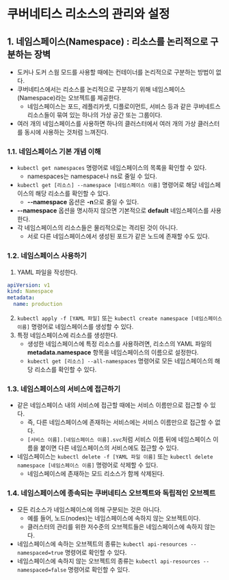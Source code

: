 # 쿠버네티스 리소스의 관리와 설정

## 1. 네임스페이스(Namespace) : 리소스를 논리적으로 구분하는 장벽
- 도커나 도커 스웜 모드를 사용할 때에는 컨테이너를 논리적으로 구분하는 방법이 없다.
- 쿠버네티스에서는 리소스를 논리적으로 구분하기 위해 네임스페이스(Namespace)라는 오브젝트를 제공한다.
  - 네임스페이스는 포드, 레플리카셋, 디플로이먼트, 서비스 등과 같은 쿠버네트스 리소스들이 묶여 있는 하나의 가상 공간 또는 그룹이다.
- 여러 개의 네임스페이스를 사용하면 하나의 클러스터에서 여러 개의 가상 클러스터를 동시에 사용하는 것처럼 느껴진다.

### 1.1. 네임스페이스 기본 개념 이해
- `kubectl get namespaces` 명령어로 네임스페이스의 목록을 확인할 수 있다.
  - namespaces는 namespace나 ns로 줄일 수 있다.
- `kubectl get [리소스] --namespace [네임스페이스 이름]` 명령어로 해당 네임스페이스의 해당 리소스를 확인할 수 있다.
  - **--namespace** 옵션은 **-n**으로 줄일 수 있다.
- **--namespace** 옵션을 명시하지 않으면 기본적으로 **default** 네임스페이스를 사용한다.
- 각 네임스페이스의 리소스들은 물리적으로는 격리된 것이 아니다.
  - 서로 다른 네임스페이스에서 생성된 포드가 같은 노드에 존재할 수도 있다.

### 1.2. 네임스페이스 사용하기
1. YAML 파일을 작성한다.
```yaml
apiVersion: v1
kind: Namespace
metadata:
  name: production
```
2. `kubectl apply -f [YAML 파일]` 또는 `kubectl create namespace [네임스페이스 이름]` 명령어로 네임스페이스를 생성할 수 있다.
3. 특정 네임스페이스에 리소스를 생성한다.
   - 생성한 네임스페이스에 특정 리소스를 사용하려면, 리소스의 YAML 파일의 **metadata.namespace** 항목을 네임스페이스의 이름으로 설정한다.
   - `kubectl get [리소스] --all-namespaces` 명령어로 모든 네임스페이스의 해당 리소스를 확인할 수 있다.

### 1.3. 네임스페이스의 서비스에 접근하기
- 같은 네임스페이스 내의 서비스에 접근할 때에는 서비스 이름만으로 접근할 수 있다.
  - 즉, 다른 네임스페이스에 존재하는 서비스에는 서비스 이름만으로 접근할 수 없다.
  - `[서비스 이름].[네임스페이스 이름].svc`처럼 서비스 이름 뒤에 네임스페이스 이름을 붙이면 다른 네임스페이스의 서비스에도 접근할 수 있다.
- 네임스페이스는 `kubectl delete -f [YAML 파일 이름]` 또는 `kubectl delete namespace [네임스페이스 이름]` 명령어로 삭제할 수 있다.
  - 네임스페이스에 존재하는 모드 리소스가 함께 삭제된다.

### 1.4. 네임스페이스에 종속되는 쿠버네티스 오브젝트와 독립적인 오브젝트
- 모든 리소스가 네임스페이스에 의해 구분되는 것은 아니다.
  - 예를 들어, 노드(nodes)는 네임스페이스에 속하지 않는 오브젝트이다.
  - 클러스터의 관리를 위한 저수준의 오브젝트들은 네임스페이스에 속하지 않는다.
- 네임스페이스에 속하는 오브젝트의 종류는 `kubectl api-resources --namespaced=true` 명령어로 확인할 수 있다.
- 네임스페이스에 속하지 않는 오브젝트의 종류는 `kubectl api-resources --namespaced=false` 명령어로 확인할 수 있다.